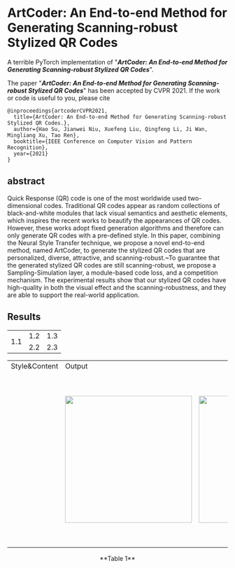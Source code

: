 # ArtCoder: An End-to-end Method for Generating Scanning-robust Stylized QR Codes
A terrible PyTorch implementation of "***ArtCoder: An End-to-end Method for Generating Scanning-robust Stylized QR Codes***".

The paper "***ArtCoder: An End-to-end Method for Generating Scanning-robust Stylized QR Codes***" has been accepted by CVPR 2021. If the work or code is useful to you, please cite
```
@inproceedings{artcoderCVPR2021,
  title={ArtCoder: An End-to-end Method for Generating Scanning-robust Stylized QR Codes.},
  author={Hao Su, Jianwei Niu, Xuefeng Liu, Qingfeng Li, Ji Wan, Mingliang Xu, Tao Ren},
  booktitle={IEEE Conference on Computer Vision and Pattern Recognition},
  year={2021}
}
```

## abstract
Quick Response (QR) code is one of the most worldwide used two-dimensional codes. Traditional QR codes appear as random collections of black-and-white modules that lack visual semantics and aesthetic elements, which inspires the recent works to beautify the appearances of QR codes. However, these works adopt fixed generation algorithms and therefore can only generate QR codes with a pre-defined style. In this paper, combining the Neural Style Transfer technique, we propose a novel end-to-end method, named ArtCoder, to generate the stylized QR codes that are personalized, diverse, attractive, and scanning-robust.~To guarantee that the generated stylized QR codes are still scanning-robust, we propose a Sampling-Simulation layer, a module-based code loss, and a competition mechanism. The experimental results show that our stylized QR codes have high-quality in both the visual effect and the scanning-robustness, and they are able to support the real-world application.

## Results

<table  >
<tr>
<td rowspan="2">1.1</td>
<td>1.2</td>
<td>1.3</td></tr>
<tr>
<!--<td>2.1</td>-->
<td>2.2</td>
<td>2.3</td></tr>
<tr>
</table>



<table>
 <tr>
   <td>Style&Content</td>
   <td>Output</td> 
 </tr>
 



 
 
 
 
 <tr height="400" valign="middle">
   <td >
      <td><div align=center><img src="https://github.com/SwordHolderSH/ArtCoder/blob/main/style/texture1.1.jpg" width="290" /></td>
      <td><div align=center><img src="https://github.com/SwordHolderSH/ArtCoder/blob/main/content/boy.jpg" width="290" /></td>
   </td>
   <td>
      <div align=center><img src="https://github.com/SwordHolderSH/ArtCoder/blob/main/demos/output_84.jpg" width="350" />
   </td>
 </tr>
 
 
 
 

 </table>
  <p align="center"> **Table 1**</p>
